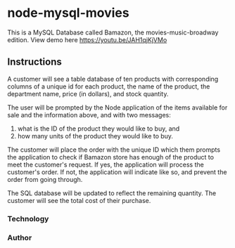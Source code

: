 # node-mysql-movies
This is a MySQL Database called Bamazon, the movies-music-broadway edition. View demo here https://youtu.be/JAH1qjKjVMo

## Instructions
A customer will see a table database of ten products with corresponding columns of a unique id for each product, the name of the product, the department name, price (in dollars), and stock quantity.

The user will be prompted by the Node application of the items available for sale and the information above, and with two messages:
1) what is the ID of the product they would like to buy, and
2) how many units of the product they would like to buy.

The customer will place the order with the unique ID which them prompts the application to check if Bamazon store has enough of the product to meet the customer's request. If yes, the application will process the customer's order. If not, the application will indicate like so, and prevent the order from going through.

The SQL database will be updated to reflect the remaining quantity. The customer will see the total cost of their purchase.

### Technology 

### Author
